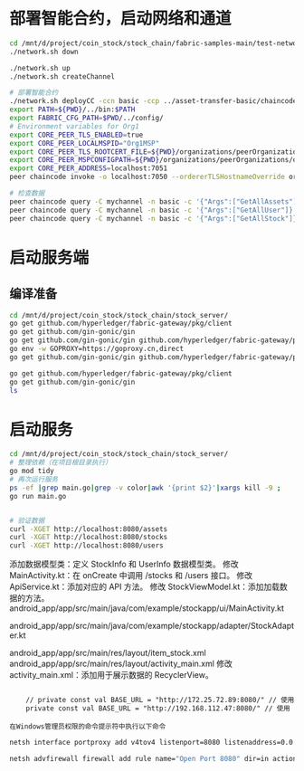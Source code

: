  # 部署智能合约，启动网络和通道
 ```sh
 cd /mnt/d/project/coin_stock/stock_chain/fabric-samples-main/test-network
./network.sh down

./network.sh up
./network.sh createChannel

# 部署智能合约
./network.sh deployCC -ccn basic -ccp ../asset-transfer-basic/chaincode-go -ccl go
export PATH=${PWD}/../bin:$PATH
export FABRIC_CFG_PATH=$PWD/../config/
# Environment variables for Org1
export CORE_PEER_TLS_ENABLED=true
export CORE_PEER_LOCALMSPID="Org1MSP"
export CORE_PEER_TLS_ROOTCERT_FILE=${PWD}/organizations/peerOrganizations/org1.example.com/peers/peer0.org1.example.com/tls/ca.crt
export CORE_PEER_MSPCONFIGPATH=${PWD}/organizations/peerOrganizations/org1.example.com/users/Admin@org1.example.com/msp
export CORE_PEER_ADDRESS=localhost:7051
peer chaincode invoke -o localhost:7050 --ordererTLSHostnameOverride orderer.example.com --tls --cafile ${PWD}/organizations/ordererOrganizations/example.com/orderers/orderer.example.com/msp/tlscacerts/tlsca.example.com-cert.pem -C mychannel -n basic --peerAddresses localhost:7051 --tlsRootCertFiles ${PWD}/organizations/peerOrganizations/org1.example.com/peers/peer0.org1.example.com/tls/ca.crt --peerAddresses localhost:9051 --tlsRootCertFiles ${PWD}/organizations/peerOrganizations/org2.example.com/peers/peer0.org2.example.com/tls/ca.crt -c '{"function":"InitLedger","Args":[]}'

# 检查数据
peer chaincode query -C mychannel -n basic -c '{"Args":["GetAllAssets"]}'
peer chaincode query -C mychannel -n basic -c '{"Args":["GetAllUser"]}'
peer chaincode query -C mychannel -n basic -c '{"Args":["GetAllStock"]}'
```

# 启动服务端

## 编译准备
```sh 
cd /mnt/d/project/coin_stock/stock_chain/stock_server/
go get github.com/hyperledger/fabric-gateway/pkg/client
go get github.com/gin-gonic/gin
go get github.com/gin-gonic/gin github.com/hyperledger/fabric-gateway/pkg/client github.com/hyperledger/fabric-gateway/pkg/identity google.golang.org/grpc google.golang.org/grpc/credentials
go env -w GOPROXY=https://goproxy.cn,direct
go get github.com/gin-gonic/gin github.com/hyperledger/fabric-gateway/pkg/client github.com/hyperledger/fabric-gateway/pkg/identity google.golang.org/grpc google.golang.org/grpc/credentials

go get github.com/hyperledger/fabric-gateway/pkg/client
go get github.com/gin-gonic/gin
ls
```
# 启动服务
```sh
cd /mnt/d/project/coin_stock/stock_chain/stock_server/
# 整理依赖（在项目根目录执行）
go mod tidy
# 再次运行服务
ps -ef |grep main.go|grep -v color|awk '{print $2}'|xargs kill -9 ;
go run main.go


# 验证数据
curl -XGET http://localhost:8080/assets
curl -XGET http://localhost:8080/stocks
curl -XGET http://localhost:8080/users
```

添加数据模型类：定义 StockInfo 和 UserInfo 数据模型类。
修改 MainActivity.kt：在 onCreate 中调用 /stocks 和 /users 接口。
修改 ApiService.kt：添加对应的 API 方法。
修改 StockViewModel.kt：添加加载数据的方法。
android_app/app/src/main/java/com/example/stockapp/ui/MainActivity.kt

android_app/app/src/main/java/com/example/stockapp/adapter/StockAdapter.kt

android_app/app/src/main/res/layout/item_stock.xml
android_app/app/src/main/res/layout/activity_main.xml
修改 activity_main.xml：添加用于展示数据的 RecyclerView。

```xml

    // private const val BASE_URL = "http://172.25.72.89:8080/" // 使用 Android 模拟器访问本机  这是 linux 虚拟机 里的ip
    private const val BASE_URL = "http://192.168.112.47:8080/" // 使用 Android 模拟器访问本机  这是windows 的ip
```

`在Windows管理员权限的命令提示符中执行以下命令`
```cmd
netsh interface portproxy add v4tov4 listenport=8080 listenaddress=0.0.0.0 connectport=8080 connectaddress=172.25.72.89

netsh advfirewall firewall add rule name="Open Port 8080" dir=in action=allow protocol=TCP localport=8080
```